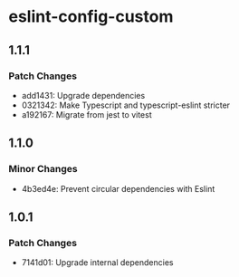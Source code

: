 # eslint-config-custom

## 1.1.1

### Patch Changes

- add1431: Upgrade dependencies
- 0321342: Make Typescript and typescript-eslint stricter
- a192167: Migrate from jest to vitest

## 1.1.0

### Minor Changes

- 4b3ed4e: Prevent circular dependencies with Eslint

## 1.0.1

### Patch Changes

- 7141d01: Upgrade internal dependencies

